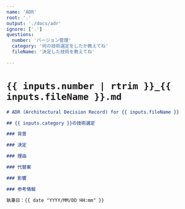 ```yaml
---
name: 'ADR'
root: '.'
output: './docs/adr'
ignore: ['.']
questions:
  number: 'バージョン管理'
  category: '何の技術選定をしたか教えてね'
  fileName: '決定した技術を教えてね'

---
```


# `{{ inputs.number | rtrim }}_{{ inputs.fileName }}.md`

```markdown
# ADR (Architectural Decision Record) for {{ inputs.fileName }}

## {{ inputs.category }}の技術選定

### 背景

### 決定

### 理由

### 代替案

### 影響

### 参考情報

執筆日：{{ date "YYYY/MM/DD HH:mm" }}

```